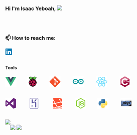 ### Hi I'm Isaac Yeboah, <img src="./wave.gif" width="30px">
<br/>
<!--
- 🔭 I’m currently working on intefacing IOT with deep learning AI
- 🌱 I’m currently learning machine learning
- 👯 I’m looking to collaborate on machine learning with Tensorflow
- 🤔 I’m looking for help with machine learning Tensorflow
- 💬 Ask me about C++
-->


<br/>


###  📫 How to reach me:

<a href="https://www.linkedin.com/in/isaac-yeboah-626b821ab">  
  <img align="left" alt="Isaac's Linkdein" width="22px" src="https://github.com/devicons/devicon/blob/master/icons/linkedin/linkedin-original.svg" />
</a>
<br/>

<br/>



#### Tools

<img src="https://github.com/devicons/devicon/blob/master/icons/vuejs/vuejs-original.svg" width="35px">&nbsp;&nbsp;&nbsp;&nbsp;&nbsp;&nbsp;&nbsp;&nbsp;
<img src="https://github.com/devicons/devicon/blob/master/icons/raspberrypi/raspberrypi-original.svg" width="35px">&nbsp;&nbsp;&nbsp;&nbsp;&nbsp;&nbsp;&nbsp;&nbsp;
<img src="https://github.com/devicons/devicon/blob/master/icons/git/git-original.svg" width="35px">&nbsp;&nbsp;&nbsp;&nbsp;&nbsp;&nbsp;&nbsp;&nbsp;&nbsp;
<img src="https://github.com/devicons/devicon/blob/master/icons/arduino/arduino-original.svg" width="35px">&nbsp;&nbsp;&nbsp;&nbsp;&nbsp;&nbsp;&nbsp;&nbsp;&nbsp;
<img src="https://github.com/devicons/devicon/blob/master/icons/react/react-original.svg" width="35px">&nbsp;&nbsp;&nbsp;&nbsp;&nbsp;&nbsp;&nbsp;&nbsp;&nbsp;
<img src="https://github.com/devicons/devicon/blob/master/icons/cplusplus/cplusplus-original.svg" width="35px">&nbsp;&nbsp;&nbsp;&nbsp;&nbsp;&nbsp;&nbsp;&nbsp;&nbsp;
<br/>
<br/>

<img src="https://github.com/devicons/devicon/blob/master/icons/visualstudio/visualstudio-plain.svg" width="35px">&nbsp;&nbsp;&nbsp;&nbsp;&nbsp;&nbsp;&nbsp;&nbsp;&nbsp;
<img src="https://github.com/devicons/devicon/blob/master/icons/heroku/heroku-original.svg" width="35px">&nbsp;&nbsp;&nbsp;&nbsp;&nbsp;&nbsp;&nbsp;&nbsp;&nbsp;
<img src="https://github.com/devicons/devicon/blob/master/icons/laravel/laravel-plain-wordmark.svg" width="35px">&nbsp;&nbsp;&nbsp;&nbsp;&nbsp;&nbsp;&nbsp;&nbsp;&nbsp;
<img src="https://github.com/devicons/devicon/blob/master/icons/nodejs/nodejs-original.svg" width="35px">&nbsp;&nbsp;&nbsp;&nbsp;&nbsp;&nbsp;&nbsp;&nbsp;
<img src="https://github.com/devicons/devicon/blob/master/icons/python/python-original.svg" width="35px">&nbsp;&nbsp;&nbsp;&nbsp;&nbsp;&nbsp;&nbsp;&nbsp;&nbsp;
<img src="https://github.com/devicons/devicon/blob/master/icons/php/php-original.svg" width="35px">&nbsp;&nbsp;&nbsp;&nbsp;&nbsp;&nbsp;&nbsp;&nbsp;&nbsp;
<br/>
<br/>

<img align="left" height='200px' src="https://github-readme-stats.vercel.app/api?username=kojoyeboah53i&show_icons=true&include_all_commits=true&theme=dracula&count_private=true"/>

<br/>
<a>
<img align="" height='200px' src="https://github-readme-stats.vercel.app/api/top-langs/?username=kojoyeboah53i&hide_title=false&layout=compact&theme=dracula&count_private=true" />
</a>

<img  src="https://github-readme-streak-stats.herokuapp.com/?user=kojoyeboah53i&theme=dracula" />
<br/>
<!--
<a href="https://github.com/Kojoyeboah53i">
  <img align="right" src="https://github-readme-stats.vercel.app/api/top-langs/?username=kojoyeboah53i&layout=compact&theme=dracula&count_private=true&langs_count=10" />
</a> -->
<br/>






